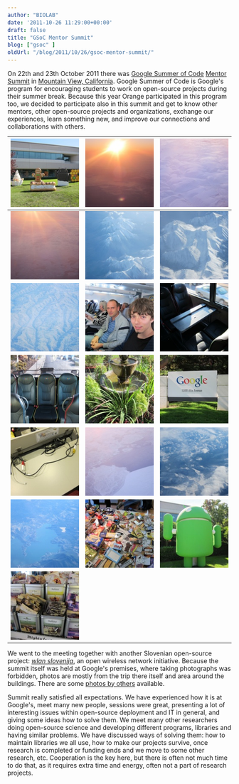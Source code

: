 ```yaml
---
author: "BIOLAB"
date: '2011-10-26 11:29:00+00:00'
draft: false
title: "GSoC Mentor Summit"
blog: ["gsoc" ]
oldUrl: "/blog/2011/10/26/gsoc-mentor-summit/"
---
```


On 22th and 23th October 2011 there was [Google Summer of Code](https://code.google.com/soc/) [Mentor Summit](http://gsoc-wiki.osuosl.org/index.php/2011) in [Mountain View, California](http://en.wikipedia.org/wiki/Mountain_View,_California). Google Summer of Code is Google's program for encouraging students to work on open-source projects during their summer break. Because this year Orange participated in this program too, we decided to participate also in this summit and get to know other mentors, other open-source projects and organizations, exchange our experiences, learn something new, and improve our connections and collaborations with others.

| ![](img_1593_1.jpg__160x160_q95_crop-True_upscale-False.jpg) | ![](img_1538_1.jpg__160x160_q95_crop-True_upscale-False.jpg) | ![](img_1548_1.jpg__160x160_q95_crop-True_upscale-False.jpg) |
|---------------------------------------------------------------------------------|---------------------------------------------------------------------------------|---------------------------------------------------------------------------------|
| ![](img_1554_1.jpg__160x160_q95_crop-True_upscale-False.jpg) | ![](img_1559_1.jpg__160x160_q95_crop-True_upscale-False.jpg) | ![](img_1563_1.jpg__160x160_q95_crop-True_upscale-False.jpg) |
| ![](img_1569_1.jpg__160x160_q95_crop-True_upscale-False.jpg) | ![](img_1571_1.jpg__160x160_q95_crop-True_upscale-False.jpg) | ![](img_1578_1.jpg__160x160_q95_crop-True_upscale-False.jpg) |
| ![](img_1582_1.jpg__160x160_q95_crop-True_upscale-False.jpg) | ![](img_1592_1.jpg__160x160_q95_crop-True_upscale-False.jpg) | ![](img_1595_1.jpg__160x160_q95_crop-True_upscale-False.jpg) |
| ![](img_1596_1.jpg__160x160_q95_crop-True_upscale-False.jpg) | ![](img_1551_1.jpg__160x160_q95_crop-True_upscale-False.jpg) | ![](img_1567_1.jpg__160x160_q95_crop-True_upscale-False.jpg) |
| ![](img_1575_1.jpg__160x160_q95_crop-True_upscale-False.jpg) | ![](img_1591_1.jpg__160x160_q95_crop-True_upscale-False.jpg) | ![](img_1594_1.jpg__160x160_q95_crop-True_upscale-False.jpg) |
| ![](img_1597_1.jpg__160x160_q95_crop-True_upscale-False.jpg) |                                                                                 |                                                                                 |

We went to the meeting together with another Slovenian open-source project: _[wlan slovenija](http://wlan-si.net/)_, an open wireless network initiative. Because the summit itself was held at Google's premises, where taking photographs was forbidden, photos are mostly from the trip there itself and area around the buildings. There are some [photos by others](http://gsoc-wiki.osuosl.org/index.php/Photos_2011) available.

Summit really satisfied all expectations. We have experienced how it is at Google's, meet many new people, sessions were great, presenting a lot of interesting issues within open-source deployment and IT in general, and giving some ideas how to solve them. We meet many other researchers doing open-source science and developing different programs, libraries and having similar problems. We have discussed ways of solving them: how to maintain libraries we all use, how to make our projects survive, once research is completed or funding ends and we move to some other research, etc. Cooperation is the key here, but there is often not much time to do that, as it requires extra time and energy, often not a part of research projects.
